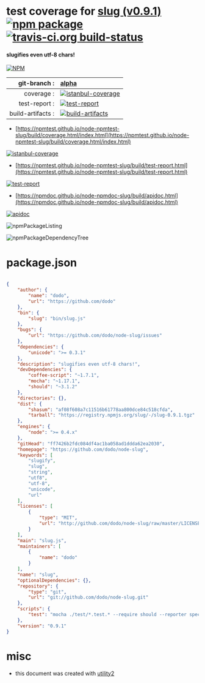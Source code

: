 # test coverage for  [slug (v0.9.1)](https://github.com/dodo/node-slug)  [![npm package](https://img.shields.io/npm/v/npmtest-slug.svg?style=flat-square)](https://www.npmjs.org/package/npmtest-slug) [![travis-ci.org build-status](https://api.travis-ci.org/npmtest/node-npmtest-slug.svg)](https://travis-ci.org/npmtest/node-npmtest-slug)
#### slugifies even utf-8 chars!

[![NPM](https://nodei.co/npm/slug.png?downloads=true&downloadRank=true&stars=true)](https://www.npmjs.com/package/slug)

| git-branch : | [alpha](https://github.com/npmtest/node-npmtest-slug/tree/alpha)|
|--:|:--|
| coverage : | [![istanbul-coverage](https://npmtest.github.io/node-npmtest-slug/build/coverage.badge.svg)](https://npmtest.github.io/node-npmtest-slug/build/coverage.html/index.html)|
| test-report : | [![test-report](https://npmtest.github.io/node-npmtest-slug/build/test-report.badge.svg)](https://npmtest.github.io/node-npmtest-slug/build/test-report.html)|
| build-artifacts : | [![build-artifacts](https://npmtest.github.io/node-npmtest-slug/glyphicons_144_folder_open.png)](https://github.com/npmtest/node-npmtest-slug/tree/gh-pages/build)|

- [https://npmtest.github.io/node-npmtest-slug/build/coverage.html/index.html](https://npmtest.github.io/node-npmtest-slug/build/coverage.html/index.html)

[![istanbul-coverage](https://npmtest.github.io/node-npmtest-slug/build/screenCapture.buildCi.browser.%252Ftmp%252Fbuild%252Fcoverage.lib.html.png)](https://npmtest.github.io/node-npmtest-slug/build/coverage.html/index.html)

- [https://npmtest.github.io/node-npmtest-slug/build/test-report.html](https://npmtest.github.io/node-npmtest-slug/build/test-report.html)

[![test-report](https://npmtest.github.io/node-npmtest-slug/build/screenCapture.buildCi.browser.%252Ftmp%252Fbuild%252Ftest-report.html.png)](https://npmtest.github.io/node-npmtest-slug/build/test-report.html)

- [https://npmdoc.github.io/node-npmdoc-slug/build/apidoc.html](https://npmdoc.github.io/node-npmdoc-slug/build/apidoc.html)

[![apidoc](https://npmdoc.github.io/node-npmdoc-slug/build/screenCapture.buildCi.browser.%252Ftmp%252Fbuild%252Fapidoc.html.png)](https://npmdoc.github.io/node-npmdoc-slug/build/apidoc.html)

![npmPackageListing](https://npmtest.github.io/node-npmtest-slug/build/screenCapture.npmPackageListing.svg)

![npmPackageDependencyTree](https://npmtest.github.io/node-npmtest-slug/build/screenCapture.npmPackageDependencyTree.svg)



# package.json

```json

{
    "author": {
        "name": "dodo",
        "url": "https://github.com/dodo"
    },
    "bin": {
        "slug": "bin/slug.js"
    },
    "bugs": {
        "url": "https://github.com/dodo/node-slug/issues"
    },
    "dependencies": {
        "unicode": ">= 0.3.1"
    },
    "description": "slugifies even utf-8 chars!",
    "devDependencies": {
        "coffee-script": "~1.7.1",
        "mocha": "~1.17.1",
        "should": "~3.1.2"
    },
    "directories": {},
    "dist": {
        "shasum": "af08f608a7c11516b61778aa800dce84c518cfda",
        "tarball": "https://registry.npmjs.org/slug/-/slug-0.9.1.tgz"
    },
    "engines": {
        "node": ">= 0.4.x"
    },
    "gitHead": "ff7426b2fdc084df4ac1ba058ad1ddda62ea2030",
    "homepage": "https://github.com/dodo/node-slug",
    "keywords": [
        "slugify",
        "slug",
        "string",
        "utf8",
        "utf-8",
        "unicode",
        "url"
    ],
    "licenses": [
        {
            "type": "MIT",
            "url": "http://github.com/dodo/node-slug/raw/master/LICENSE"
        }
    ],
    "main": "slug.js",
    "maintainers": [
        {
            "name": "dodo"
        }
    ],
    "name": "slug",
    "optionalDependencies": {},
    "repository": {
        "type": "git",
        "url": "git://github.com/dodo/node-slug.git"
    },
    "scripts": {
        "test": "mocha ./test/*.test.* --require should --reporter spec --colors --compilers coffee:coffee-script/register"
    },
    "version": "0.9.1"
}
```



# misc
- this document was created with [utility2](https://github.com/kaizhu256/node-utility2)
